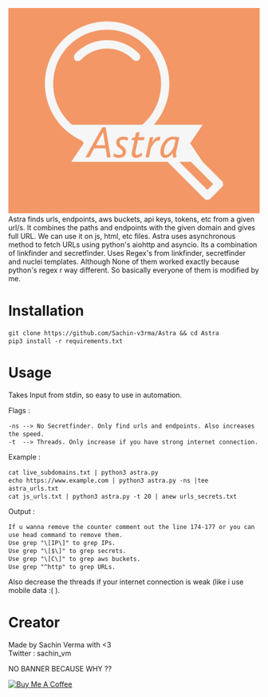 ![Logo](/logo.jpg)
Astra finds urls, endpoints, aws buckets, api keys, tokens, etc from a given url/s. It combines the paths and endpoints with the given domain and
gives full URL. We can use it on js, html, etc files.
Astra uses asynchronous method to fetch URLs using python's aiohttp and asyncio.
Its a combination of linkfinder and secretfinder. Uses Regex's from linkfinder, secretfinder and nuclei templates. 
Although None of them worked exactly because python's regex r way different.
So basically everyone of them is modified by me.

# Installation
	git clone https://github.com/Sachin-v3rma/Astra && cd Astra
	pip3 install -r requirements.txt

# Usage

Takes Input from stdin, so easy to use in automation.

Flags : 
	
	-ns --> No Secretfinder. Only find urls and endpoints. Also increases the speed.
	-t  --> Threads. Only increase if you have strong internet connection.

Example :	

	cat live_subdomains.txt | python3 astra.py
	echo https://www.example.com | python3 astra.py -ns |tee astra_urls.txt
	cat js_urls.txt | python3 astra.py -t 20 | anew urls_secrets.txt

Output :

	If u wanna remove the counter comment out the line 174-177 or you can use head command to remove them. 
	Use grep "\[IP\]" to grep IPs.
	Use grep "\[$\]" to grep secrets.
	Use grep "\[C\]" to grep aws buckets.
	Use grep "^http" to grep URLs.


Also decrease the threads if your internet connection is weak (like i use mobile data :( ).

# Creator

Made by Sachin Verma with <3 </br>
Twitter : sachin_vm

NO BANNER BECAUSE WHY ??

<a href="https://www.buymeacoffee.com/sachinvm" target="_blank"><img src="https://cdn.buymeacoffee.com/buttons/default-blue.png" alt="Buy Me A Coffee" height="41" width="174"></a>

